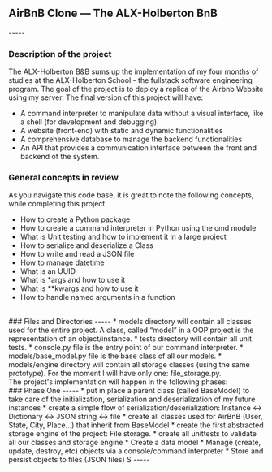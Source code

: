 ## AirBnB Clone ― The ALX-Holberton BnB<br/>

-----<br/>
### Description of the project<br/>
The ALX-Holberton B&B sums up the implementation of my four months of studies at the ALX-Holberton School - the fullstack software engineering program. The goal of the project is to deploy a replica of the Airbnb Website using my server. The final version of this project will have: <br/>
* A command interpreter to manipulate data without a visual interface, like a shell (for development and debugging)
* A website (front-end) with static and dynamic functionalities
* A comprehensive database to manage the backend functionalities
* An API that provides a communication interface between the front and backend of the system.

### General concepts in review <br/>
As you navigate this code base, it is great to note the following concepts, while completing this project.<br/>
* How to create a Python package
* How to create a command interpreter in Python using the cmd module
* What is Unit testing and how to implement it in a large project
* How to serialize and deserialize a Class
* How to write and read a JSON file
* How to manage datetime
* What is an UUID
* What is *args and how to use it
* What is **kwargs and how to use it
* How to handle named arguments in a function
<br/>
### Files and Directories
-----
* models directory will contain all classes used for the entire project. A class, called “model” in a OOP project is the representation of an object/instance.
* tests directory will contain all unit tests.
* console.py file is the entry point of our command interpreter.
* models/base_model.py file is the base class of all our models. 
* models/engine directory will contain all storage classes (using the same prototype). For the moment I will have only one: file_storage.py.

<br/>
The project's implementation will happen in the following phases:<br/>
### Phase One
-----
* put in place a parent class (called BaseModel) to take care of the initialization, serialization and deserialization of my future instances
* create a simple flow of serialization/deserialization: Instance <-> Dictionary <-> JSON string <-> file
* create all classes used for AirBnB (User, State, City, Place…) that inherit from BaseModel
* create the first abstracted storage engine of the project: File storage.
* create all unittests to validate all our classes and storage engine
* Create a data model
* Manage (create, update, destroy, etc) objects via a console/command interpreter
* Store and persist objects to files (JSON files) S
-----

